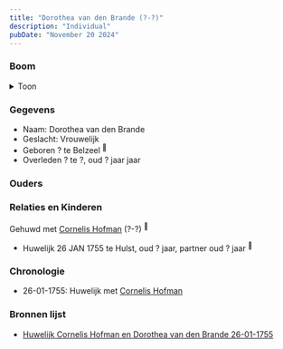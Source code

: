 ```yaml
---
title: "Dorothea van den Brande (?-?)"
description: "Individual"
pubDate: "November 20 2024"
---
```


### Boom
<details><summary>Toon</summary>

![test](https://www.plantuml.com/plantuml/svg/ZP71JW8n48RlVOe973oHWEjg81l0HJRgmNZmJhhRWMssxP1EaQo4TxV21ZaPRytCt__xqiuvI1zsrWXkjDjABosKicesddPEBSYGX-2buxX25qIj5KAbVMNmV4Qx3IrOj2LwFeyue4SAxHR5LMjb93CS103av1NwZrfNZKFcBBDIk-aK4d4KuWRUJoWMudobzqIUGeqIFgK3XGxoAAIm1vBXPJWSfWbSAlf5laoMIUGSrXgDEa8sAMNPhaeAmU1a2ZF8qNmXcgi4DpjZLh5qLNbYBYbgdQAp7wDEOq7UeT4CpxIsqbtmTsE0_Z8fqYB_6nkRWoVwBxV3PfCzAgNT9Yvkx-7ryGr63sbwmXSHFnf3t-XD7LeqXlPHuIYwLnaCkeJeF7y7OevEnM__1W00)
</details>

### Gegevens
- Naam: Dorothea van den Brande 
- Geslacht: Vrouwelijk
- Geboren ? te Belzeel <sup><a href="../s00072/" style="text-decoration:none" title="Huwelijk Cornelis Hofman en Dorothea van den Brande 26-01-1755">:link:</a></sup>
- Overleden ? te ?, oud ? jaar jaar 

### Ouders

### Relaties en Kinderen

Gehuwd met [Cornelis Hofman](../i00049/) (?-?) <sup><a href="../s00072/" style="text-decoration:none" title="Huwelijk Cornelis Hofman en Dorothea van den Brande 26-01-1755">:link:</a></sup>
- Huwelijk 26 JAN 1755 te Hulst, oud ? jaar, partner oud ? jaar <sup><a href="../s00072/" style="text-decoration:none" title="Huwelijk Cornelis Hofman en Dorothea van den Brande 26-01-1755">:link:</a></sup>

### Chronologie
- 26-01-1755: Huwelijk met [Cornelis Hofman](../i00049/)

### Bronnen lijst
- [Huwelijk Cornelis Hofman en Dorothea van den Brande 26-01-1755](../s00072/)